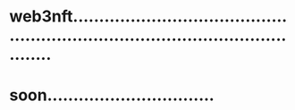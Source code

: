 # web3nft......................................................................................................
# soon................................

